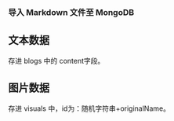### 导入 Markdown 文件至 MongoDB

## 文本数据

存进 blogs 中的 content字段。

## 图片数据

存进 visuals 中，id为：随机字符串+originalName。
